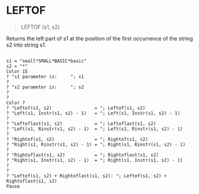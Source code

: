 # LEFTOF

> LEFTOF (s1, s2)

Returns the left part of s1 at the position of the first occurrence of the string s2 into string s1.


~~~

s1 = "small*SMALL*BASIC*basic"
s2 = "*"
Color 15
? "s1 parameter is:     "; s1
?
? "s2 parameter is:     "; s2
?
?
Color 7
? "Leftof(s1, s2)                = "; Leftof(s1, s2)
? "Left(s1, Instr(s1, s2) - 1)   = "; Left(s1, Instr(s1, s2) - 1)
?
? "Leftoflast(s1, s2)            = "; Leftoflast(s1, s2)
? "Left(s1, Rinstr(s1, s2) - 1)  = "; Left(s1, Rinstr(s1, s2) - 1)
?
? "Rightof(s1, s2)               = "; Rightof(s1, s2)
? "Right(s1, Rinstr(s1, s2) - 1) = "; Right(s1, Rinstr(s1, s2) - 1)
?
? "Rightoflast(s1, s2)           = "; Rightoflast(s1, s2)
? "Right(s1, Instr(s1, s2) - 1)  = "; Right(s1, Instr(s1, s2) - 1)
?
?
? "Leftof(s1, s2) + Rightoflast(s1, s2): "; Leftof(s1, s2) + Rightoflast(s1, s2)
Pause

~~~


